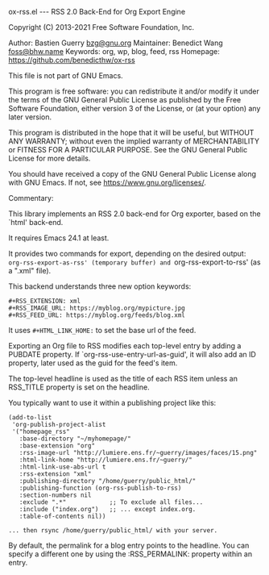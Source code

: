 ox-rss.el --- RSS 2.0 Back-End for Org Export Engine

Copyright (C) 2013-2021 Free Software Foundation, Inc.

Author: Bastien Guerry <bzg@gnu.org>
Maintainer: Benedict Wang <foss@bhw.name>
Keywords: org, wp, blog, feed, rss
Homepage: https://github.com/benedicthw/ox-rss

This file is not part of GNU Emacs.

This program is free software: you can redistribute it and/or modify
it under the terms of the GNU General Public License as published by
the Free Software Foundation, either version 3 of the License, or
(at your option) any later version.

This program is distributed in the hope that it will be useful,
but WITHOUT ANY WARRANTY; without even the implied warranty of
MERCHANTABILITY or FITNESS FOR A PARTICULAR PURPOSE.  See the
GNU General Public License for more details.

You should have received a copy of the GNU General Public License
along with GNU Emacs.  If not, see <https://www.gnu.org/licenses/>.

Commentary:

This library implements an RSS 2.0 back-end for Org exporter, based
on the `html' back-end.

It requires Emacs 24.1 at least.

It provides two commands for export, depending on the desired output:
`org-rss-export-as-rss' (temporary buffer) and `org-rss-export-to-rss'
(as a ".xml" file).

This backend understands three new option keywords:

```
#+RSS_EXTENSION: xml
#+RSS_IMAGE_URL: https://myblog.org/mypicture.jpg
#+RSS_FEED_URL: https://myblog.org/feeds/blog.xml
```

It uses `#+HTML_LINK_HOME:` to set the base url of the feed.

Exporting an Org file to RSS modifies each top-level entry by adding a
PUBDATE property.  If `org-rss-use-entry-url-as-guid', it will also add
an ID property, later used as the guid for the feed's item.

The top-level headline is used as the title of each RSS item unless
an RSS_TITLE property is set on the headline.

You typically want to use it within a publishing project like this:

```
(add-to-list
 'org-publish-project-alist
 '("homepage_rss"
   :base-directory "~/myhomepage/"
   :base-extension "org"
   :rss-image-url "http://lumiere.ens.fr/~guerry/images/faces/15.png"
   :html-link-home "http://lumiere.ens.fr/~guerry/"
   :html-link-use-abs-url t
   :rss-extension "xml"
   :publishing-directory "/home/guerry/public_html/"
   :publishing-function (org-rss-publish-to-rss)
   :section-numbers nil
   :exclude ".*"            ;; To exclude all files...
   :include ("index.org")   ;; ... except index.org.
   :table-of-contents nil))

... then rsync /home/guerry/public_html/ with your server.
```

By default, the permalink for a blog entry points to the headline.
You can specify a different one by using the :RSS_PERMALINK:
property within an entry.
